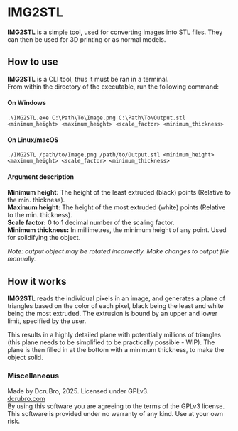 # IMG2STL

**IMG2STL** is a simple tool, used for converting images into STL files. They can then be used for 3D printing or as normal models.

## How to use
**IMG2STL** is a CLI tool, thus it must be ran in a terminal.\
From within the directory of the executable, run the following command:

#### On Windows
```
.\IMG2STL.exe C:\Path\To\Image.png C:\Path\To\Output.stl <minimum_height> <maximum_height> <scale_factor> <minimum_thickness>
```

#### On Linux/macOS
```
./IMG2STL /path/to/Image.png /path/to/Output.stl <minimum_height> <maximum_height> <scale_factor> <minimum_thickness>
```

#### Argument description

**Minimum height:** The height of the least extruded (black) points (Relative to the min. thickness).\
**Maximum height:** The height of the most extruded (white) points (Relative to the min. thickness).\
**Scale factor:** 0 to 1 decimal number of the scaling factor.\
**Minimum thickness:** In millimetres, the minimum height of any point. Used for solidifying the object.

*Note: output object may be rotated incorrectly. Make changes to output file manually.*

## How it works
**IMG2STL** reads the individual pixels in an image, and generates a plane of triangles based on the color of each pixel, black being the least and white being the most extruded. The extrusion is bound by an upper and lower limit, specified by the user.

This results in a highly detailed plane with potentially millions of triangles (this plane needs to be simplified to be practically possible - WIP). The plane is then filled in at the bottom with a minimum thickness, to make the object solid. 

### Miscellaneous
Made by DcruBro, 2025. Licensed under GPLv3.\
[dcrubro.com](https://www.dcrubro.com/)\
By using this software you are agreeing to the terms of the GPLv3 license.\
This software is provided under no warranty of any kind. Use at your own risk.